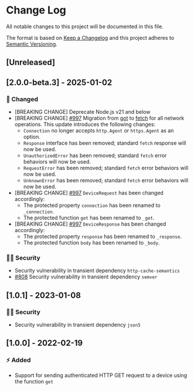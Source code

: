 # Change Log

All notable changes to this project will be documented in this file.

The format is based on [Keep a Changelog](http://keepachangelog.com/) and this project adheres to [Semantic Versioning](http://semver.org/).

## [Unreleased]

## [2.0.0-beta.3] - 2025-01-02

### :syringe: Changed

- [BREAKING CHANGE] Deprecate Node.js v21 and below
- [BREAKING CHANGE] [#997](https://github.com/FantasticFiasco/axis-js/pull/997) Migration from [got](https://github.com/sindresorhus/got) to [fetch](https://developer.mozilla.org/en-US/docs/Web/API/Window/fetch) for all network operations. This update introduces the following changes:
  - `Connection` no longer accepts `http.Agent` or `https.Agent` as an option.
  - `Response` interface has been removed; standard `fetch` response will now be used.
  - `UnauthorizedError` has been removed; standard `fetch` error behaviors will now be used.
  - `RequestError` has been removed; standard `fetch` error behaviors will now be used.
  - `UnknownError` has been removed; standard `fetch` error behaviors will now be used.
- [BREAKING CHANGE] [#997](https://github.com/FantasticFiasco/axis-js/pull/997) `DeviceRequest` has been changed accordingly:
  - The protected property `connection` has been renamed to `_connection`.
  - The protected function `get` has been renamed to `_get`.
- [BREAKING CHANGE] [#997](https://github.com/FantasticFiasco/axis-js/pull/997) `DeviceResponse` has been changed accordingly:
  - The protected property `response` has been renamed to `_response`.
  - The protected function `body` has been renamed to `_body`.

### :policeman: Security

- Security vulnerability in transient dependency `http-cache-semantics`
- [#808](https://github.com/FantasticFiasco/axis-js/pull/808) Security vulnerability in transient dependency `semver`

## [1.0.1] - 2023-01-08

### :policeman: Security

- Security vulnerability in transient dependency `json5`

## [1.0.0] - 2022-02-19

### :zap: Added

- Support for sending authenticated HTTP GET request to a device using the function `get`
